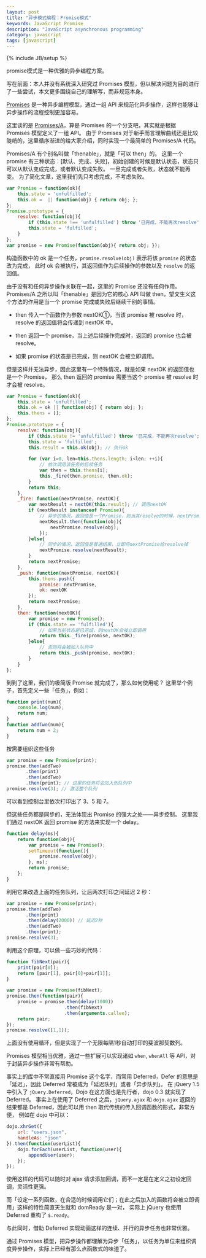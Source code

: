 ```yaml
---
layout: post
title: "异步模式编程：Promise模式"
keywords: JavaScript Promise
description: "JavaScript asynchronous programming"
category: javascript
tags: [javascript]
---
```

{% include JB/setup %}

promise模式是一种优雅的异步编程方案。

<!-- more -->

写在前面：本人并没有系统深入研究过 Promises 模型，但以解决问题为目的进行了一些尝试，本文更多围绕自己的理解写，而非规范本身。

[Promises][] 是一种异步编程模型，通过一组 API 来规范化异步操作，这样也能够让异步操作的流程控制更加容易。

[Promises]: http://wiki.commonjs.org/wiki/Promises

这里谈的是 [Promises/A][]，算是 Promises 的一个分支吧，其实就是根据 Promises 模型定义了一组 API。
由于 Promises 对于新手而言理解曲线还是比较陡峭的，这里循序渐进的给大家介绍，同时实现一个最简单的 Promises/A 代码。

[Promises/A]: http://jimliu.net/Promises/A

Promises/A 有个别名叫做「thenable」，就是「可以 then」的。
这里一个 promise 有三种状态：[默认、完成、失败]，初始创建的时候是默认状态，状态只可以从默认变成完成，或者默认变成失败。
一旦完成或者失败，状态就不能再变。
为了简化文章，这里我们先只考虑完成，不考虑失败。

```javascript
var Promise = function(ok){
	this.state = 'unfulfilled';
	this.ok =  || function(obj) { return obj; };
};
Promise.prototype = {
	resolve: function(obj){
		if (this.state !== 'unfulfilled') throw '已完成，不能再次resolve';
		this.state = 'fulfilled';
	}
};
var promise = new Promise(function(obj){ return obj; });
```

构造函数中的 ok 是一个任务，`promise.resolve(obj)` 表示将该 `promise` 的状态改为完成，
此时 ok 会被执行，其返回值作为后续操作的参数以及 `resolve` 的返回值。

由于没有和任何异步操作关联在一起，这里的 Promise 还没有任何作用。
Promises/A 之所以叫「thenable」是因为它的核心 API 叫做 then，望文生义这个方法的作用是当一个 promise 完成或失败后继续干别的事情。

- then 传入一个函数作为参数 nextOK①，当该 promise 被 resolve 时，resolve 的返回值将会传递到 nextOK 中。

- then 返回一个 promise，当上述后续操作完成时，返回的 promise 也会被 resolve。

- 如果 promise 的状态是已完成，则 nextOK 会被立即调用。

但是这样并无法异步，因此这里有一个特殊情况，就是如果 nextOK 的返回值也是一个 Promise，
那么 then 返回的 promise 需要当这个 promise 被 resolve 时才会被 resolve。

```javascript
var Promise = function(ok){
	this.state = 'unfulfilled';
	this.ok = ok || function(obj) { return obj; };
	this.thens = [];
};
Promise.prototype = {
	resolve: function(obj){
		if (this.state != 'unfulfilled') throw '已完成，不能再次resolve';
		this.state = 'fulfilled';
		this.result = this.ok(obj); // 执行ok
 
		for (var i=0, len=this.thens.length; i<len; ++i){
			// 依次调用该任务的后续任务
			var then = this.thens[i];
			this._fire(then.promise, then.ok);
		}
		return this;
	},
	_fire: function(nextPromise, nextOK){
		var nextResult = nextOK(this.result); // 调用nextOK
		if (nextResult instanceof Promise){
			// 异步的情况，返回值是一个Promise，则当其resolve的时候，nextPromise才会被resolve
			nextResult.then(function(obj){
				nextPromise.resolve(obj);
			});
		}else{
			// 同步的情况，返回值是普通结果，立即将nextPromise给resolve掉
			nextPromise.resolve(nextResult);
		}
		return nextPromise;
	},
	_push: function(nextPromise, nextOK){
		this.thens.push({
			promise: nextPromise,
			ok: nextOK
		});
		return nextPromise;
	},
	then: function(nextOK){
		var promise = new Promise();
		if (this.state == 'fulfilled'){
			// 如果当前状态是已完成，则nextOK会被立即调用
			return this._fire(promise, nextOK);
		}else{
			// 否则将会被加入队列中
			return this._push(promise, nextOK);
		}
	}
};
```

到到了这里，我们的极简版 Promise 就完成了，那么如何使用呢？
这里举个例子，首先定义一些「任务」，例如：

```javascript
function print(num){
	console.log(num);
	return num;
}
function addTwo(num){
	return num + 2;
}
```

按需要组织这些任务

```javascript
var promise = new Promise(print);
promise.then(addTwo)
	   .then(print)
	   .then(addTwo)
	   .then(print); // 这里的任务将会加入到队列中
promise.resolve(3); // 激活整个队列
```

可以看到控制台里依次打印出了 3、5 和 7。

但这些任务都是同步的，无法体现出 Promise 的强大之处——异步控制。
这里我们通过 nextOK 返回 promise 的方法来实现一个 delay。

```javascript
function delay(ms){
	return function(obj){
		var promise = new Promise();
		setTimeout(function(){
			promise.resolve(obj);
		}, ms);
		return promise;
	};
}
```

利用它来改造上面的任务队列，让后两次打印之间延迟 2 秒：

```javascript
var promise = new Promise(print);
promise.then(addTwo)
	   .then(print)
	   .then(delay(2000)) // 延迟2秒
	   .then(addTwo)
	   .then(print);
promise.resolve(3);
```

利用这个原理，可以做一些巧妙的代码：

```javascript
function fibNext(pair){
	print(pair[0]);
	return [pair[1], pair[0]+pair[1]];
}
 
var promise = new Promise(fibNext);
promise.then(function(pair){
	promise = promise.then(delay(1000))
					 .then(fibNext)
					 .then(arguments.callee);
	return pair;
});
promise.resolve([1,1]);
```

上面没有使用循环，但是实现了一个无限每隔1秒自动打印的斐波那契数列。

Promises 模型相当优雅，通过一些扩展可以实现诸如 `when`, `whenAll` 等 API，对于封装异步操作非常有帮助。

事实上的库中不常直接用 Promise 这个名字，而常用 Deferred，Defer 的意思是「延迟」，因此 Deferred 常被成为「延迟队列」或者「异步队列」。
在 jQuery 1.5 中引入了 `jQuery.Deferred`，Dojo 在这方面也是先行者，dojo 0.3 就实现了 Deferred。
事实上在使用了 Deferred 之后，`jQuery.ajax` 和 `dojo.ajax` 返回的结果都是 Deferred，因此可以用 then 取代传统的传入回调函数的形式，非常方便，
例如在 dojo 中可以：

```javascript
dojo.xhrGet({ 
	url: "users.json", 
	handleAs: "json" 
}).then(function(userList){ 
	dojo.forEach(userList, function(user){
		appendUser(user);
	}); 
});
```

使用这样的代码可以随时对 ajax 请求添加回调，而不一定是在定义之初设定回调，灵活性更强。

而「设定一系列函数，在合适的时候调用它们；在此之后加入的函数将会被立即调用」这样的特性简直天生就和 domReady 是一对，
实际上 jQuery 也使用 Deferred 重构了 `$.ready`。

与此同时，借助 Deferred 实现动画这样的连续、并行的异步任务也非常优雅。

通过 Promises 模型，把异步操作都理解为异步「任务」，以任务为单位来组织调度异步操作，实际上已经有那么点函数式的味道了。